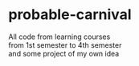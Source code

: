 # probable-carnival
All code from learning courses<br>
from 1st semester to 4th semester<br>
and some project of my own idea
